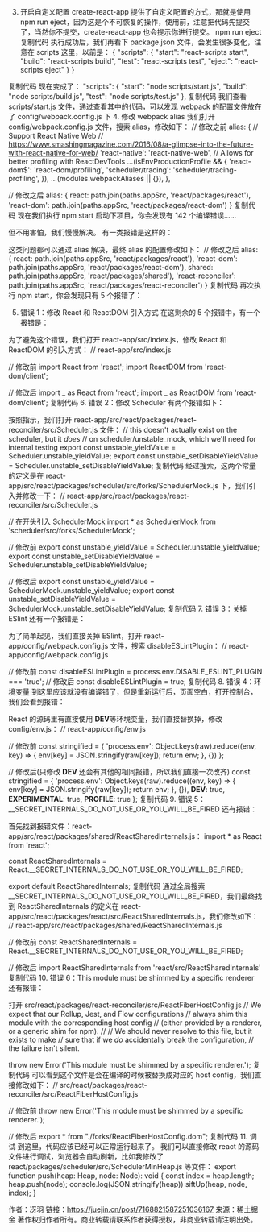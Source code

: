 3. 开启自定义配置
   create-react-app 提供了自定义配置的方式，那就是使用 npm run eject，因为这是个不可恢复的操作，使用前，注意把代码先提交了，当然你不提交，create-react-app 也会提示你进行提交。
   npm run eject
   复制代码
   执行成功后，我们再看下 package.json 文件，会发生很多变化，注意在 scripts 这里，以前是：
   {
   "scripts": {
   "start": "react-scripts start",
   "build": "react-scripts build",
   "test": "react-scripts test",
   "eject": "react-scripts eject"
   }
   }

复制代码
现在变成了：
"scripts": {
"start": "node scripts/start.js",
"build": "node scripts/build.js",
"test": "node scripts/test.js"
},
复制代码
我们查看 scripts/start.js 文件，通过查看其中的代码，可以发现 webpack 的配置文件放在了 config/webpack.config.js 下 4. 修改 webpack alias
我们打开 config/webpack.config.js 文件，搜索 alias，修改如下：
// 修改之前
alias: {
// Support React Native Web
// https://www.smashingmagazine.com/2016/08/a-glimpse-into-the-future-with-react-native-for-web/
'react-native': 'react-native-web',
// Allows for better profiling with ReactDevTools
...(isEnvProductionProfile && {
'react-dom$': 'react-dom/profiling',
'scheduler/tracing': 'scheduler/tracing-profiling',
}),
...(modules.webpackAliases || {}),
},

// 修改之后
alias: {
react: path.join(paths.appSrc, 'react/packages/react'),
'react-dom': path.join(paths.appSrc, 'react/packages/react-dom')
}
复制代码
现在我们执行 npm start 启动下项目，你会发现有 142 个编译错误……

但不用害怕，我们慢慢解决。
有一类报错是这样的：

这类问题都可以通过 alias 解决，最终 alias 的配置修改如下：
// 修改之后
alias: {
react: path.join(paths.appSrc, 'react/packages/react'),
'react-dom': path.join(paths.appSrc, 'react/packages/react-dom'),
shared: path.join(paths.appSrc, 'react/packages/shared'),
'react-reconciler': path.join(paths.appSrc, 'react/packages/react-reconciler')
}
复制代码
再次执行 npm start，你会发现只有 5 个报错了：

5. 错误 1：修改 React 和 ReactDOM 引入方式
   在这剩余的 5 个报错中，有一个报错是：

为了避免这个错误，我们打开 react-app/src/index.js，修改 React 和 ReactDOM 的引入方式：
// react-app/src/index.js

// 修改前
import React from 'react';
import ReactDOM from 'react-dom/client';

// 修改后
import _ as React from 'react';
import _ as ReactDOM from 'react-dom/client';
复制代码 6. 错误 2：修改 Scheduler
有两个报错如下：

按照指示，我们打开 react-app/src/react/packages/react-reconciler/src/Scheduler.js 文件：
// this doesn't actually exist on the scheduler, but it _does_
// on scheduler/unstable_mock, which we'll need for internal testing
export const unstable_yieldValue = Scheduler.unstable_yieldValue;
export const unstable_setDisableYieldValue =
Scheduler.unstable_setDisableYieldValue;
复制代码
经过搜索，这两个常量的定义是在 react-app/src/react/packages/scheduler/src/forks/SchedulerMock.js 下，我们引入并修改一下：
// react-app/src/react/packages/react-reconciler/src/Scheduler.js

// 在开头引入 SchedulerMock
import \* as SchedulerMock from 'scheduler/src/forks/SchedulerMock';

// 修改前
export const unstable_yieldValue = Scheduler.unstable_yieldValue;
export const unstable_setDisableYieldValue = Scheduler.unstable_setDisableYieldValue;

// 修改后
export const unstable_yieldValue = SchedulerMock.unstable_yieldValue;
export const unstable_setDisableYieldValue = SchedulerMock.unstable_setDisableYieldValue;
复制代码 7. 错误 3：关掉 ESlint
还有一个报错是：

为了简单起见，我们直接关掉 ESlint，打开 react-app/config/webpack.config.js 文件，搜索 disableESLintPlugin：
// react-app/config/webpack.config.js

// 修改前
const disableESLintPlugin = process.env.DISABLE_ESLINT_PLUGIN === 'true';
// 修改后
const disableESLintPlugin = true;
复制代码 8. 错误 4：环境变量
到这里应该就没有编译错了，但是重新运行后，页面空白，打开控制台，我们会看到报错：

React 的源码里有直接使用 **DEV**等环境变量，我们直接替换掉，修改 config/env.js：
// react-app/config/env.js

// 修改前
const stringified = {
'process.env': Object.keys(raw).reduce((env, key) => {
env[key] = JSON.stringify(raw[key]);
return env;
}, {})
};

// 修改后(只修改 **DEV** 还会有其他的相同报错，所以我们直接一次改齐)
const stringified = {
'process.env': Object.keys(raw).reduce((env, key) => {
env[key] = JSON.stringify(raw[key]);
return env;
}, {}),
**DEV**: true,
**EXPERIMENTAL**: true,
**PROFILE**: true
};
复制代码 9. 错误 5：\_\_SECRET_INTERNALS_DO_NOT_USE_OR_YOU_WILL_BE_FIRED
还有报错：

首先找到报错文件：react-app/src/react/packages/shared/ReactSharedInternals.js：
import \* as React from 'react';

const ReactSharedInternals =
React.\_\_SECRET_INTERNALS_DO_NOT_USE_OR_YOU_WILL_BE_FIRED;

export default ReactSharedInternals;
复制代码
通过全局搜索 \_\_SECRET_INTERNALS_DO_NOT_USE_OR_YOU_WILL_BE_FIRED，我们最终找到 ReactSharedInternals 的定义在 react-app/src/react/packages/react/src/ReactSharedInternals.js，我们修改如下：
// react-app/src/react/packages/shared/ReactSharedInternals.js

// 修改前
const ReactSharedInternals = React.\_\_SECRET_INTERNALS_DO_NOT_USE_OR_YOU_WILL_BE_FIRED;

// 修改后
import ReactSharedInternals from 'react/src/ReactSharedInternals'
复制代码 10. 错误 6：This module must be shimmed by a specific renderer
还有报错：

打开 src/react/packages/react-reconciler/src/ReactFiberHostConfig.js
// We expect that our Rollup, Jest, and Flow configurations
// always shim this module with the corresponding host config
// (either provided by a renderer, or a generic shim for npm).
//
// We should never resolve to this file, but it exists to make
// sure that if we _do_ accidentally break the configuration,
// the failure isn't silent.

throw new Error('This module must be shimmed by a specific renderer.');
复制代码
可以看到这个文件是会在编译的时候被替换成对应的 host config，我们直接修改如下：
// src/react/packages/react-reconciler/src/ReactFiberHostConfig.js

// 修改前
throw new Error('This module must be shimmed by a specific renderer.');

// 修改后
export \* from "./forks/ReactFiberHostConfig.dom";
复制代码 11. 调试
到这里，代码应该已经可以正常运行起来了。
我们可以直接修改 react 的源码文件进行调试，浏览器会自动刷新，比如我修改了 react/packages/scheduler/src/SchedulerMinHeap.js 等文件：
export function push(heap: Heap, node: Node): void {
const index = heap.length;
heap.push(node);
console.log(JSON.stringify(heap))
siftUp(heap, node, index);
}

作者：冴羽
链接：https://juejin.cn/post/7168821587251036167
来源：稀土掘金
著作权归作者所有。商业转载请联系作者获得授权，非商业转载请注明出处。
